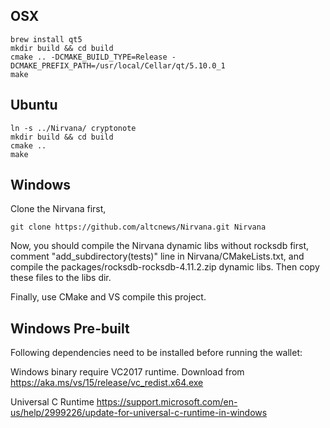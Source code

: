 ## OSX
```
brew install qt5
mkdir build && cd build
cmake .. -DCMAKE_BUILD_TYPE=Release -DCMAKE_PREFIX_PATH=/usr/local/Cellar/qt/5.10.0_1
make
```

## Ubuntu
```
ln -s ../Nirvana/ cryptonote
mkdir build && cd build
cmake ..
make
```

## Windows

Clone the Nirvana first,

```
git clone https://github.com/altcnews/Nirvana.git Nirvana
```

Now, you should compile the Nirvana dynamic libs without rocksdb first, comment "add_subdirectory(tests)" line in Nirvana/CMakeLists.txt, and compile the packages/rocksdb-rocksdb-4.11.2.zip dynamic libs.
Then copy these files to the libs dir.

Finally, use CMake and VS compile this project.

## Windows Pre-built

Following dependencies need to be installed before running the wallet:

Windows binary require VC2017 runtime.
Download from https://aka.ms/vs/15/release/vc_redist.x64.exe

Universal C Runtime
https://support.microsoft.com/en-us/help/2999226/update-for-universal-c-runtime-in-windows
